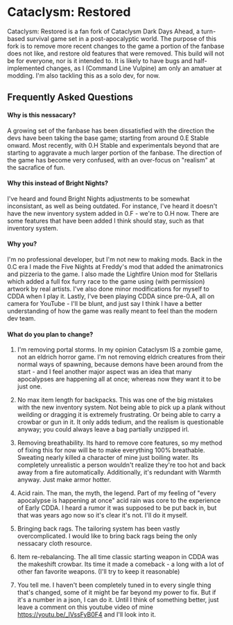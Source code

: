 # Cataclysm: Restored

Cataclysm: Restored is a fan fork of Cataclysm Dark Days Ahead, a turn-based survival game set in a post-apocalyptic world.  The purpose of this fork is to remove more recent changes to the game a portion of the fanbase does not like, and restore old features that were removed.  This build will not be for everyone, nor is it intended to.  It is likely to have bugs and half-implemented changes, as I (Command Line Vulpine) am only an amatuer at modding.  I'm also tackling this as a solo dev, for now.


## Frequently Asked Questions

#### Why is this nessacary?

A growing set of the fanbase has been dissatisfied with the direction the devs have been taking the base game; starting from around 0.E Stable onward.  Most recently, with 0.H Stable and experimentals beyond that are starting to aggravate a much larger portion of the fanbase.  The direction of the game has become very confused, with an over-focus on "realism" at the sacrafice of fun.

#### Why this instead of Bright Nights?

I've heard and found Bright Nights adjustments to be somewhat inconsistant, as well as being outdated.  For instance, I've heard it doesn't have the new inventory system added in 0.F - we're to 0.H now.  There are some features that have been added I think should stay, such as that inventory system.

#### Why you?

I'm no professional developer, but I'm not new to making mods.  Back in the 0.C era I made the Five Nights at Freddy's mod that added the animatronics and pizzeria to the game.  I also made the Lightfire Union mod for Stellaris which added a full fox furry race to the game using (with permission) artwork by real artists.  I've also done minor modifications for myself to CDDA when I play it.  Lastly, I've been playing CDDA since pre-0.A, all on camera for YouTube - I'll be blunt, and just say I think I have a better understanding of how the game was really meant to feel than the modern dev team.

#### What do you plan to change?

1. I'm removing portal storms.  In my opinion Cataclysm IS a zombie game, not an eldrich horror game.  I'm not removing eldrich creatures from their normal ways of spawning, because demons have been around from the start - and I feel another major aspect was an idea that many apocalypses are happening all at once; whereas now they want it to be just one.

2. No max item length for backpacks.  This was one of the big mistakes with the new inventory system.  Not being able to pick up a plank without weilding or dragging it is extremely frustrating.  Or being able to carry a crowbar or gun in it.  It only adds tedium, and the realism is questionable anyway; you could always leave a bag partially unzipped irl.

3. Removing breathability.  Its hard to remove core features, so my method of fixing this for now will be to make everything 100% breathable.  Sweating nearly killed a character of mine just boiling water.  Its completely unrealistic a person wouldn't realize they're too hot and back away from a fire automatically.  Additionally, it's redundant with Warmth anyway.  Just make armor hotter.

4. Acid rain.  The man, the myth, the legend.  Part of my feeling of "every apocalypse is happening at once" acid rain was core to the experience of Early CDDA.  I heard a rumor it was supposed to be put back in, but that was years ago now so it's clear it's not.  I'll do it myself.

5. Bringing back rags.  The tailoring system has been vastly overcomplicated.  I would like to bring back rags being the only nessacary cloth resource.

6. Item re-rebalancing.  The all time classic starting weapon in CDDA was the makeshift crowbar.  Its time it made a comeback - a long with a lot of other fan favorite weapons.  (I'll try to keep it reasonable)

7. You tell me.  I haven't been completely tuned in to every single thing that's changed, some of it might be far beyond my power to fix.   But if it's a number in a json, I can do it.  Until I think of something better, just leave a comment on this youtube video of mine https://youtu.be/_lVssFyB0F4 and I'll look into it.